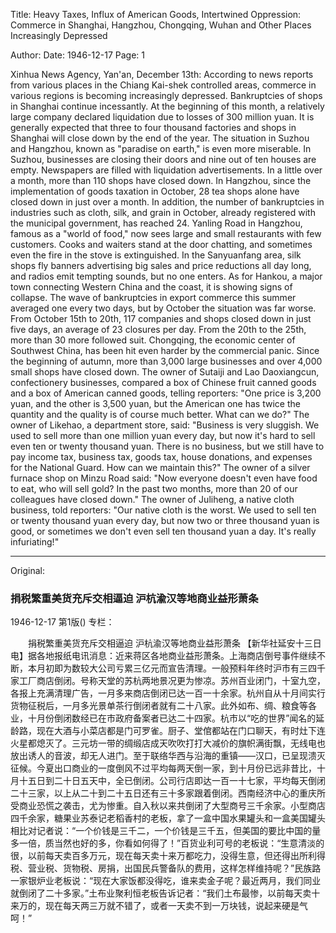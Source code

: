 Title: Heavy Taxes, Influx of American Goods, Intertwined Oppression: Commerce in Shanghai, Hangzhou, Chongqing, Wuhan and Other Places Increasingly Depressed

Author: 
Date: 1946-12-17
Page: 1

Xinhua News Agency, Yan'an, December 13th: According to news reports from various places in the Chiang Kai-shek controlled areas, commerce in various regions is becoming increasingly depressed. Bankruptcies of shops in Shanghai continue incessantly. At the beginning of this month, a relatively large company declared liquidation due to losses of 300 million yuan. It is generally expected that three to four thousand factories and shops in Shanghai will close down by the end of the year. The situation in Suzhou and Hangzhou, known as "paradise on earth," is even more miserable. In Suzhou, businesses are closing their doors and nine out of ten houses are empty. Newspapers are filled with liquidation advertisements. In a little over a month, more than 110 shops have closed down. In Hangzhou, since the implementation of goods taxation in October, 28 tea shops alone have closed down in just over a month. In addition, the number of bankruptcies in industries such as cloth, silk, and grain in October, already registered with the municipal government, has reached 24. Yanling Road in Hangzhou, famous as a "world of food," now sees large and small restaurants with few customers. Cooks and waiters stand at the door chatting, and sometimes even the fire in the stove is extinguished. In the Sanyuanfang area, silk shops fly banners advertising big sales and price reductions all day long, and radios emit tempting sounds, but no one enters. As for Hankou, a major town connecting Western China and the coast, it is showing signs of collapse. The wave of bankruptcies in export commerce this summer averaged one every two days, but by October the situation was far worse. From October 15th to 20th, 117 companies and shops closed down in just five days, an average of 23 closures per day. From the 20th to the 25th, more than 30 more followed suit. Chongqing, the economic center of Southwest China, has been hit even harder by the commercial panic. Since the beginning of autumn, more than 3,000 large businesses and over 4,000 small shops have closed down. The owner of Sutaiji and Lao Daoxiangcun, confectionery businesses, compared a box of Chinese fruit canned goods and a box of American canned goods, telling reporters: "One price is 3,200 yuan, and the other is 3,500 yuan, but the American one has twice the quantity and the quality is of course much better. What can we do?" The owner of Likehao, a department store, said: "Business is very sluggish. We used to sell more than one million yuan every day, but now it's hard to sell even ten or twenty thousand yuan. There is no business, but we still have to pay income tax, business tax, goods tax, house donations, and expenses for the National Guard. How can we maintain this?" The owner of a silver furnace shop on Minzu Road said: "Now everyone doesn't even have food to eat, who will sell gold? In the past two months, more than 20 of our colleagues have closed down." The owner of Juliheng, a native cloth business, told reporters: "Our native cloth is the worst. We used to sell ten or twenty thousand yuan every day, but now two or three thousand yuan is good, or sometimes we don't even sell ten thousand yuan a day. It's really infuriating!"



<hr /> 

Original: 


### 捐税繁重美货充斥交相逼迫  沪杭渝汉等地商业益形萧条

1946-12-17
第1版()
专栏：

　　捐税繁重美货充斥交相逼迫  沪杭渝汉等地商业益形萧条
    【新华社延安十三日电】据各地报纸电讯消息：近来蒋区各地商业益形萧条。上海商店倒号事件继续不断，本月初即为数较大公司亏累三亿元而宣告清理。一般预料年终时沪市有三四千家工厂商店倒闭。号称天堂的苏杭两地景况更为惨凉。苏州百业闭门，十室九空，各报上充满清理广告，一月多来商店倒闭已达一百一十余家。杭州自从十月间实行货物征税后，一月多光景单茶行倒闭者就有二十八家。此外如布、绸、粮食等各业，十月份倒闭数经已在市政府备案者已达二十四家。杭市以“吃的世界”闻名的延龄路，现在大酒与小菜店都是门可罗雀。厨子、堂倌都站在门口聊天，有时灶下连火星都熄灭了。三元坊一带的绸缎店成天吹吹打打大减价的旗帜满街飘，无线电也放出诱人的音波，却无人进门。至于联络华西与沿海的重镇——汉口，已呈现溃灭征候。今夏出口商业的一度倒风不过平均每两天倒一家，到十月份已远非昔比，十月十五日到二十日五天中，全已倒闭。公司行店即达一百一十七家，平均每天倒闭二十三家，以上从二十到二十五日还有三十多家跟着倒闭。西南经济中心的重庆所受商业恐慌之袭击，尤为惨重。自入秋以来共倒闭了大型商号三千余家。小型商店四千余家，糖果业苏泰记老稻香村的老板，拿了一盒中国水果罐头和一盒美国罐头相比对记者说：“一个价钱是三千二，一个价钱是三千五，但美国的要比中国的量多一倍，质当然也好的多，你看如何得了！”百货业利可号的老板说：“生意清淡的很，以前每天卖百多万元，现在每天卖十来万都吃力，没得生意，但还得出所利得税、营业税、货物税、房捐，出国民兵警备队的费用，这样怎样维持呢？”民族路一家银炉业老板说：“现在大家饭都没得吃，谁来卖金子呢？最近两月，我们同业就倒闭了二十多家。”土布业聚利恒老板告诉记者：“我们土布最惨，以前每天卖十来万的，现在每天两三万就不错了，或者一天卖不到一万块钱，说起来硬是气呵！”
